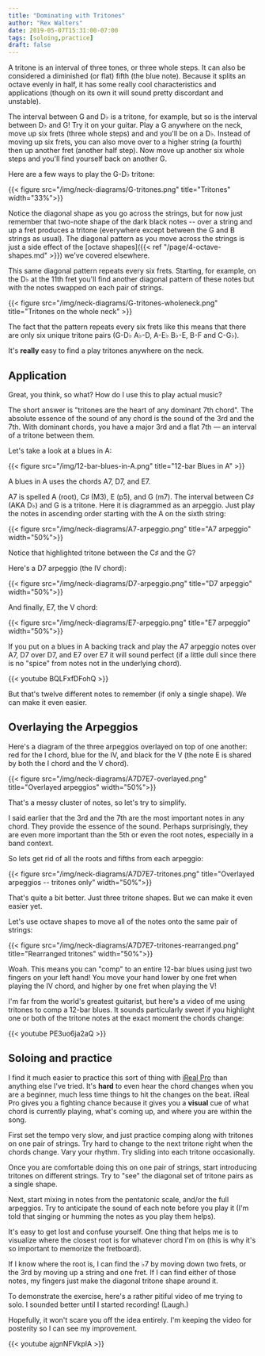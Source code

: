 ```yaml
---
title: "Dominating with Tritones"
author: "Rex Walters"
date: 2019-05-07T15:31:00-07:00
tags: [soloing,practice]
draft: false
---
```


A tritone is an interval of three tones, or three whole steps. It can also be considered a diminished (or flat) fifth (the blue note). Because it splits an octave evenly in half, it has some really cool characteristics and applications (though on its own it will sound pretty discordant and unstable).

The interval between G and D&flat; is a tritone, for example, but so is the interval between D&flat; and G! Try it on your guitar. Play a G anywhere on the neck, move up six frets (three whole steps) and and you'll be on a D&flat;. Instead of moving up six frets, you can also move over to a higher string (a fourth) then up another fret (another half step).  Now move up another six whole steps and you'll find yourself back on another G.

Here are a few ways to play the G-D&flat; tritone:

<div class="text-center">
{{< figure src="/img/neck-diagrams/G-tritones.png" title="Tritones" width="33%">}}
</div>

Notice the diagonal shape as you go across the strings, but for now just remember that two-note shape of the dark black notes -- over a string and up a fret produces a tritone (everywhere except between the G and B strings as usual). The diagonal pattern as you move across the strings is just a side effect of the [octave shapes]({{< ref "/page/4-octave-shapes.md" >}}) we've covered elsewhere.

This same diagonal pattern repeats every six frets. Starting, for example, on the D&flat; at the 11th fret you'll find another diagonal pattern of these notes but with the notes swapped on each pair of strings.

<div class="text-center">
{{< figure src="/img/neck-diagrams/G-tritones-wholeneck.png" title="Tritones on the whole neck" >}}
</div>

The fact that the pattern repeats every six frets like this means that there are only six unique tritone pairs (G-D&flat; A&flat;-D, A-E&flat; B&flat;-E, B-F and C-G&flat;).

It's **really** easy to find a play tritones anywhere on the neck.

## Application

Great, you think, so what? How do I use this to play actual music?

The short answer is "tritones are the heart of any dominant 7th chord". The absolute essence of the sound of any chord is the sound of the 3rd and the 7th. With dominant chords, you have a major 3rd and a flat 7th — an interval of a tritone between them.

Let's take a look at a blues in A:

<div class="text-center">
{{< figure src="/img/12-bar-blues-in-A.png" title="12-bar Blues in A" >}}
</div>

A blues in A uses the chords A7, D7, and E7.

A7 is spelled A (root), C&sharp; (M3), E (p5), and G (m7). The interval between C&sharp; (AKA D&flat;) and G is a tritone. Here it is diagrammed as an arpeggio. Just play the notes in ascending order starting with the A on the sixth string:

<div class="text-center">
{{< figure src="/img/neck-diagrams/A7-arpeggio.png" title="A7 arpeggio" width="50%">}}
</div>

Notice that highlighted tritone between the C&sharp; and the G?

Here's a D7 arpeggio (the IV chord):

<div class="text-center">
{{< figure src="/img/neck-diagrams/D7-arpeggio.png" title="D7 arpeggio" width="50%">}}
</div>

And finally, E7, the V chord:

<div class="text-center">
{{< figure src="/img/neck-diagrams/E7-arpeggio.png" title="E7 arpeggio" width="50%">}}
</div>

If you put on a blues in A backing track and play the A7 arpeggio notes over A7, D7 over D7, and E7 over E7 it will sound perfect (if a little dull since there is no "spice" from notes not in the underlying chord).

{{< youtube BQLFxfDFohQ  >}}

But that's twelve different notes to remember (if only a single shape). We can make it even easier.

## Overlaying the Arpeggios

Here's a diagram of the three arpeggios overlayed on top of one another: red for the I chord, blue for the IV, and black for the V (the note E is shared by both the I chord and the V chord).

<div class="text-center">
{{< figure src="/img/neck-diagrams/A7D7E7-overlayed.png" title="Overlayed arpeggios" width="50%">}}
</div>

That's a messy cluster of notes, so let's try to simplify.

I said earlier that the 3rd and the 7th are the most important notes in any chord. They provide the essence of the sound. Perhaps surprisingly, they are even more important than the 5th or even the root notes, especially in a band context.

So lets get rid of all the roots and fifths from each arpeggio:

<div class="text-center">
{{< figure src="/img/neck-diagrams/A7D7E7-tritones.png" title="Overlayed arpeggios -- tritones only" width="50%">}}
</div>

That's quite a bit better. Just three tritone shapes. But we can make it even easier yet.

Let's use octave shapes to move all of the notes onto the same pair of strings:

<div class="text-center">
{{< figure src="/img/neck-diagrams/A7D7E7-tritones-rearranged.png" title="Rearranged tritones" width="50%">}}
</div>

Woah. This means you can "comp" to an entire 12-bar blues using just two fingers on your left hand! You move your hand lower by one fret when playing the IV chord, and higher by one fret when playing the V!

I'm far from the world's greatest guitarist, but here's a video of me using tritones to comp a 12-bar blues. It sounds particularly sweet if you highlight one or both of the tritone notes at the exact moment the chords change:

{{< youtube PE3uo6ja2aQ >}}

## Soloing and practice

I find it much easier to practice this sort of thing with [iReal Pro](https://irealpro.com/) than anything else I've tried. It's **hard** to even hear the chord changes when you are a beginner, much less time things to hit the changes on the beat. iReal Pro gives you a fighting chance because it gives you a **visual** cue of what chord is currently playing, what's coming up, and where you are within the song.

First set the tempo very slow, and just practice comping along with tritones on one pair of strings. Try hard to change to the next tritone right when the chords change. Vary your rhythm. Try sliding into each tritone occasionally.

Once you are comfortable doing this on one pair of strings, start introducing tritones on different strings. Try to "see" the diagonal set of tritone pairs as a single shape.

Next, start mixing in notes from the pentatonic scale, and/or the full arpeggios. Try to anticipate the sound of each note before you play it (I'm told that singing or humming the notes as you play them helps).

It's easy to get lost and confuse yourself. One thing that helps me is to visualize where the closest root is for whatever chord I'm on (this is why it's so important to memorize the fretboard).

If I know where the root is, I can find the &flat;7 by moving down two frets, or the 3rd by moving up a string and one fret. If I can find either of those notes, my fingers just make the diagonal tritone shape around it.

To demonstrate the exercise, here's a rather pitiful video of me trying to solo. I sounded better until I started recording! (Laugh.)

Hopefully, it won't scare you off the idea entirely. I'm keeping the video for posterity so I can see my improvement.

{{< youtube ajgnNFVkplA >}}
